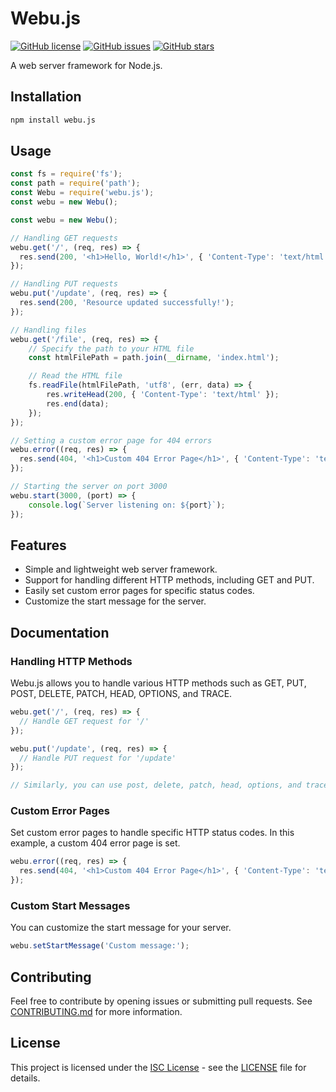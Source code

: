 # Webu.js

[![GitHub license](https://img.shields.io/github/license/mrsajadpp/webu.svg)](https://github.com/mrsajadpp/webu/blob/main/LICENSE)
[![GitHub issues](https://img.shields.io/github/issues/mrsajadpp/webu.svg)](https://github.com/mrsajadpp/webu/issues)
[![GitHub stars](https://img.shields.io/github/stars/mrsajadpp/webu.svg)](https://github.com/mrsajadpp/webu/stargazers)

A web server framework for Node.js.

## Installation

```bash
npm install webu.js
```

## Usage

```javascript
const fs = require('fs');
const path = require('path');
const Webu = require('webu.js');
const webu = new Webu();

const webu = new Webu();

// Handling GET requests
webu.get('/', (req, res) => {
  res.send(200, '<h1>Hello, World!</h1>', { 'Content-Type': 'text/html' });
});

// Handling PUT requests
webu.put('/update', (req, res) => {
  res.send(200, 'Resource updated successfully!');
});

// Handling files
webu.get('/file', (req, res) => {
    // Specify the path to your HTML file
    const htmlFilePath = path.join(__dirname, 'index.html');

    // Read the HTML file
    fs.readFile(htmlFilePath, 'utf8', (err, data) => {
        res.writeHead(200, { 'Content-Type': 'text/html' });
        res.end(data);
    });
});

// Setting a custom error page for 404 errors
webu.error((req, res) => {
  res.send(404, '<h1>Custom 404 Error Page</h1>', { 'Content-Type': 'text/html' });
});

// Starting the server on port 3000
webu.start(3000, (port) => {
    console.log(`Server listening on: ${port}`);
});
```

## Features

- Simple and lightweight web server framework.
- Support for handling different HTTP methods, including GET and PUT.
- Easily set custom error pages for specific status codes.
- Customize the start message for the server.

## Documentation

### Handling HTTP Methods

Webu.js allows you to handle various HTTP methods such as GET, PUT, POST, DELETE, PATCH, HEAD, OPTIONS, and TRACE.

```javascript
webu.get('/', (req, res) => {
  // Handle GET request for '/'
});

webu.put('/update', (req, res) => {
  // Handle PUT request for '/update'
});

// Similarly, you can use post, delete, patch, head, options, and trace methods
```

### Custom Error Pages

Set custom error pages to handle specific HTTP status codes. In this example, a custom 404 error page is set.

```javascript
webu.error((req, res) => {
  res.send(404, '<h1>Custom 404 Error Page</h1>', { 'Content-Type': 'text/html' });
});
```

### Custom Start Messages

You can customize the start message for your server.

```javascript
webu.setStartMessage('Custom message:');
```

## Contributing

Feel free to contribute by opening issues or submitting pull requests. See [CONTRIBUTING.md](CONTRIBUTING.md) for more information.

## License

This project is licensed under the [ISC License](https://opensource.org/licenses/ISC) - see the [LICENSE](LICENSE) file for details.